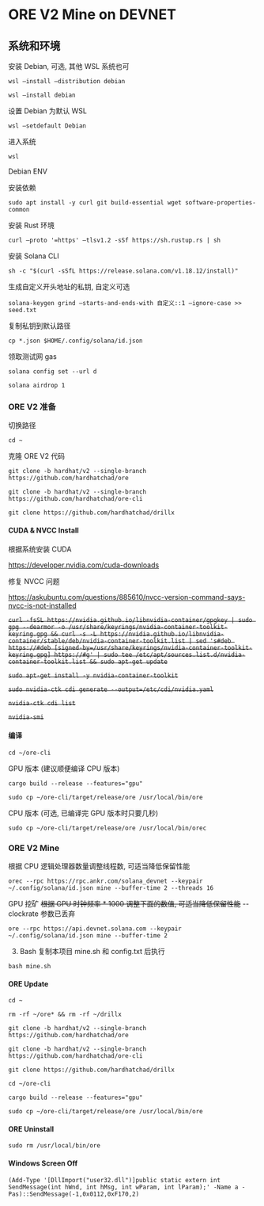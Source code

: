 # ORE V2 Mine on DEVNET

## 系统和环境

安装 Debian, 可选, 其他 WSL 系统也可

`wsl —install —distribution debian`

`wsl —install debian`

设置 Debian 为默认 WSL

`wsl —setdefault Debian`

进入系统

`wsl`

Debian ENV

安装依赖

`sudo apt install -y curl git build-essential wget software-properties-common`

安装 Rust 环境

`curl —proto '=https' —tlsv1.2 -sSf https://sh.rustup.rs | sh`

安装 Solana CLI

`sh -c "$(curl -sSfL https://release.solana.com/v1.18.12/install)"`

生成自定义开头地址的私钥, 自定义可选

`solana-keygen grind —starts-and-ends-with 自定义::1 —ignore-case >> seed.txt`

复制私钥到默认路径

`cp *.json $HOME/.config/solana/id.json`

领取测试网 gas

`solana config set --url d`

`solana airdrop 1`

### ORE V2 准备

切换路径

`cd ~`

克隆 ORE V2 代码

`git clone -b hardhat/v2 --single-branch https://github.com/hardhatchad/ore`

`git clone -b hardhat/v2 --single-branch https://github.com/hardhatchad/ore-cli`

`git clone https://github.com/hardhatchad/drillx`

#### CUDA & NVCC Install

根据系统安装 CUDA

https://developer.nvidia.com/cuda-downloads

修复 NVCC 问题

https://askubuntu.com/questions/885610/nvcc-version-command-says-nvcc-is-not-installed

~~`curl -fsSL https://nvidia.github.io/libnvidia-container/gpgkey | sudo gpg --dearmor -o /usr/share/keyrings/nvidia-container-toolkit-keyring.gpg && curl -s -L https://nvidia.github.io/libnvidia-container/stable/deb/nvidia-container-toolkit.list | sed 's#deb https://#deb [signed-by=/usr/share/keyrings/nvidia-container-toolkit-keyring.gpg] https://#g' | sudo tee /etc/apt/sources.list.d/nvidia-container-toolkit.list && sudo apt-get update`~~

~~`sudo apt-get install -y nvidia-container-toolkit`~~

~~`sudo nvidia-ctk cdi generate --output=/etc/cdi/nvidia.yaml`~~

~~`nvidia-ctk cdi list`~~

~~`nvidia-smi`~~

#### 编译

`cd ~/ore-cli`

GPU 版本 (建议顺便编译 CPU 版本)

`cargo build --release --features="gpu"`

`sudo cp ~/ore-cli/target/release/ore /usr/local/bin/ore`

CPU 版本 (可选, 已编译完 GPU 版本时只要几秒)

`sudo cp ~/ore-cli/target/release/ore /usr/local/bin/orec`

### ORE V2 Mine

根据 CPU 逻辑处理器数量调整线程数, 可适当降低保留性能

`orec --rpc https://rpc.ankr.com/solana_devnet --keypair ~/.config/solana/id.json mine --buffer-time 2 --threads 16`

GPU 挖矿 ~~根据 GPU 时钟频率 * 1000 调整下面的数值, 可适当降低保留性能~~ --clockrate 参数已丢弃

`ore --rpc https://api.devnet.solana.com --keypair ~/.config/solana/id.json mine --buffer-time 2`

3. Bash 复制本项目 mine.sh 和 config.txt 后执行

`bash mine.sh`

#### ORE Update

`cd ~`

`rm -rf ~/ore* && rm -rf ~/drillx`

`git clone -b hardhat/v2 --single-branch https://github.com/hardhatchad/ore`

`git clone -b hardhat/v2 --single-branch https://github.com/hardhatchad/ore-cli`

`git clone https://github.com/hardhatchad/drillx`

`cd ~/ore-cli`

`cargo build --release --features="gpu"`

`sudo cp ~/ore-cli/target/release/ore /usr/local/bin/ore`

#### ORE Uninstall

`sudo rm /usr/local/bin/ore`

#### Windows Screen Off

`(Add-Type '[DllImport("user32.dll")]public static extern int SendMessage(int hWnd, int hMsg, int wParam, int lParam);' -Name a -Pas)::SendMessage(-1,0x0112,0xF170,2)`
